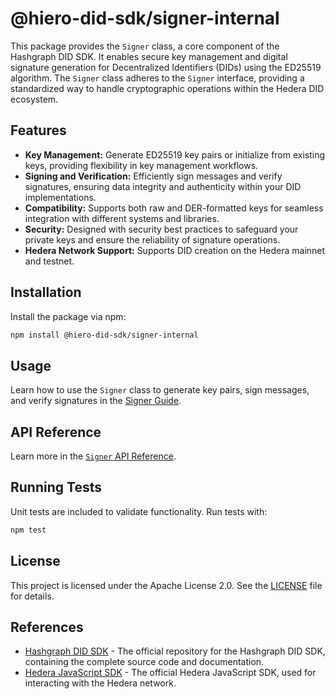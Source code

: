 # @hiero-did-sdk/signer-internal

This package provides the `Signer` class, a core component of the Hashgraph DID SDK. It enables secure key management and digital signature generation for Decentralized Identifiers (DIDs) using the ED25519 algorithm. The `Signer` class adheres to the `Signer` interface, providing a standardized way to handle cryptographic operations within the Hedera DID ecosystem.

## Features

- **Key Management:** Generate ED25519 key pairs or initialize from existing keys, providing flexibility in key management workflows.
- **Signing and Verification:** Efficiently sign messages and verify signatures, ensuring data integrity and authenticity within your DID implementations.
- **Compatibility:** Supports both raw and DER-formatted keys for seamless integration with different systems and libraries.
- **Security:** Designed with security best practices to safeguard your private keys and ensure the reliability of signature operations.
- **Hedera Network Support:** Supports DID creation on the Hedera mainnet and testnet.

## Installation

Install the package via npm:

```bash
npm install @hiero-did-sdk/signer-internal
```

## Usage

Learn how to use the `Signer` class to generate key pairs, sign messages, and verify signatures in the [Signer Guide](https://github.com/DSRCorporation/hiero-did-sdk-js/documentation/0.0.2-alpha/04-implementation/components/signer-guide.html).

## API Reference

Learn more in the [`Signer` API Reference](https://github.com/DSRCorporation/hiero-did-sdk-js/documentation/0.0.2-alpha/04-implementation/components/signer-api.html).

## Running Tests

Unit tests are included to validate functionality. Run tests with:

```bash
npm test
```

## License

This project is licensed under the Apache License 2.0. See the [LICENSE](LICENSE) file for details.

## References

- [Hashgraph DID SDK](https://github.com/DSRCorporation/hiero-did-sdk-js) - The official repository for the Hashgraph DID SDK, containing the complete source code and documentation.
- [Hedera JavaScript SDK](https://github.com/hashgraph/hedera-sdk-js) - The official Hedera JavaScript SDK, used for interacting with the Hedera network.
